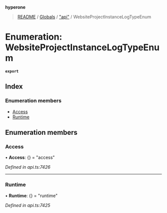 **hyperone**

> [README](../README.md) / [Globals](../globals.md) / ["api"](../modules/_api_.md) / WebsiteProjectInstanceLogTypeEnum

# Enumeration: WebsiteProjectInstanceLogTypeEnum

**`export`** 

## Index

### Enumeration members

* [Access](_api_.websiteprojectinstancelogtypeenum.md#access)
* [Runtime](_api_.websiteprojectinstancelogtypeenum.md#runtime)

## Enumeration members

### Access

•  **Access**: {} = "access"

*Defined in api.ts:7426*

___

### Runtime

•  **Runtime**: {} = "runtime"

*Defined in api.ts:7425*
